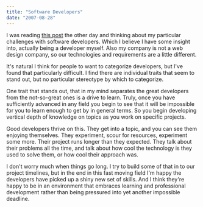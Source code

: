 ```yaml
---
title: "Software Developers"
date: "2007-08-28"
---
```


I was reading [this post](http://www.tylercruz.com/the-rarest-commodity-the-programmer/) the other day and thinking about my particular challenges with software developers. Which I believe I have some insight into, actually being a developer myself. Also my company is not a web design company, so our technologies and requirements are a little different.

It's natural I think for people to want to categorize developers, but I've found that particularly difficult. I find there are individual traits that seem to stand out, but no particular stereotype by which to categorize.

One trait that stands out, that in my mind separates the great developers from the not-so-great ones is a drive to learn. Truly, once you have sufficiently advanced in any field you begin to see that it will be impossible for you to learn enough to get by in general terms. So you begin developing vertical depth of knowledge on topics as you work on specific projects.

Good developers thrive on this. They get into a topic, and you can see them enjoying themselves. They experiment, scour for resources, experiment some more. Their project runs longer than they expected. They talk about their problems all the time, and talk about how cool the technology is they used to solve them, or how cool their approach was.

I don't worry much when things go long. I try to build some of that in to our project timelines, but in the end in this fast moving field I'm happy the developers have picked up a shiny new set of skills. And I think they're happy to be in an environment that embraces learning and professional development rather than being pressured into yet another impossible deadline.
